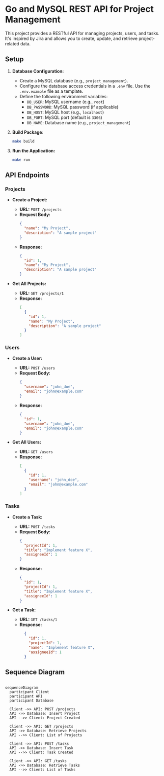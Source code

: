 # Go and MySQL REST API for Project Management

This project provides a RESTful API for managing projects, users, and tasks. It's inspired by Jira and allows you to create, update, and retrieve project-related data.

## Setup

1. **Database Configuration:**
   - Create a MySQL database (e.g., `project_management`).
   - Configure the database access credentials in a `.env` file. Use the `.env.example` file as a template.
   - Define the following environment variables:
     - `DB_USER`: MySQL username (e.g., `root`)
     - `DB_PASSWORD`: MySQL password (if applicable)
     - `DB_HOST`: MySQL host (e.g., `localhost`)
     - `DB_PORT`: MySQL port (default is `3306`)
     - `DB_NAME`: Database name (e.g., `project_management`)

2. **Build Package:**
   ```bash
   make build
   ```

3. **Run the Application:**
   ```bash
   make run
   ```

## API Endpoints

### Projects

- **Create a Project:**
  - **URL:** `POST /projects`
  - **Request Body:**
    ```json
    {
      "name": "My Project",
      "description": "A sample project"
    }
    ```
  - **Response:**
    ```json
    {
      "id": 1,
      "name": "My Project",
      "description": "A sample project"
    }
    ```

- **Get All Projects:**
  - **URL:** `GET /projects/1`
  - **Response:**
    ```json
    [
      {
        "id": 1,
        "name": "My Project",
        "description": "A sample project"
      }
    ]
    ```

### Users

- **Create a User:**
  - **URL:** `POST /users`
  - **Request Body:**
    ```json
    {
      "username": "john_doe",
      "email": "john@example.com"
    }
    ```
  - **Response:**
    ```json
    {
      "id": 1,
      "username": "john_doe",
      "email": "john@example.com"
    }
    ```

- **Get All Users:**
  - **URL:** `GET /users`
  - **Response:**
    ```json
    [
      {
        "id": 1,
        "username": "john_doe",
        "email": "john@example.com"
      }
    ]
    ```

### Tasks

- **Create a Task:**
  - **URL:** `POST /tasks`
  - **Request Body:**
    ```json
    {
      "projectId": 1,
      "title": "Implement feature X",
      "assigneeId": 1
    }
    ```
  - **Response:**
    ```json
    {
      "id": 1,
      "projectId": 1,
      "title": "Implement feature X",
      "assigneeId": 1
    }
    ```

- **Get a Task:**
  - **URL:** `GET /tasks/1`
  - **Response:**
    ```json
      {
        "id": 1,
        "projectId": 1,
        "name": "Implement feature X",
        "assigneeId": 1
      }
    ```

## Sequence Diagram

```mermaid

sequenceDiagram
  participant Client
  participant API
  participant Database

  Client ->> API: POST /projects
  API ->> Database: Insert Project
  API -->> Client: Project Created

  Client ->> API: GET /projects
  API ->> Database: Retrieve Projects
  API -->> Client: List of Projects

  Client ->> API: POST /tasks
  API ->> Database: Insert Task
  API -->> Client: Task Created

  Client ->> API: GET /tasks
  API ->> Database: Retrieve Tasks
  API -->> Client: List of Tasks
```